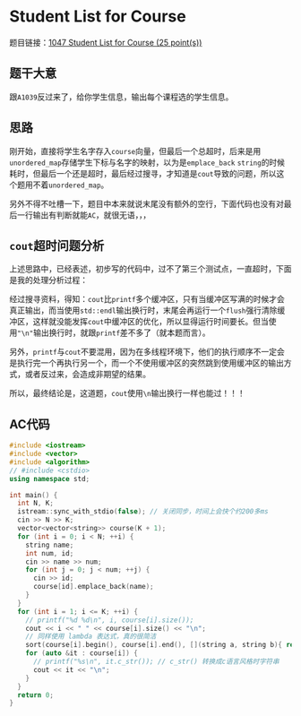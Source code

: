 # Student List for Course

题目链接：[1047 Student List for Course (25 point(s))](https://pintia.cn/problem-sets/994805342720868352/problems/994805433955368960)

## 题干大意

跟`A1039`反过来了，给你学生信息，输出每个课程选的学生信息。

## 思路

刚开始，直接将学生名字存入`course`向量，但最后一个总超时，后来是用`unordered_map`存储学生下标与名字的映射，以为是`emplace_back` `string`的时候耗时，但最后一个还是超时，最后经过搜寻，才知道是`cout`导致的问题，所以这个题用不着`unordered_map`。

另外不得不吐槽一下，题目中本来就说末尾没有额外的空行，下面代码也没有对最后一行输出有判断就能`AC`，就很无语，，，

## `cout`超时问题分析

上述思路中，已经表述，初步写的代码中，过不了第三个测试点，一直超时，下面是我的处理分析过程：

经过搜寻资料，得知：`cout`比`printf`多个缓冲区，只有当缓冲区写满的时候才会真正输出，而当使用`std::endl`输出换行时，末尾会再运行一个`flush`强行清除缓冲区，这样就没能发挥`cout`中缓冲区的优化，所以显得运行时间要长。但当使用`"\n"`输出换行时，就跟`printf`差不多了（就本题而言）。

另外，`printf`与`cout`不要混用，因为在多线程环境下，他们的执行顺序不一定会是执行完一个再执行另一个，而一个不使用缓冲区的突然跳到使用缓冲区的输出方式，或者反过来，会造成非期望的结果。

所以，最终结论是，这道题，`cout`使用`\n`输出换行一样也能过！！！

## AC代码
```cpp linenums="1"
#include <iostream>
#include <vector>
#include <algorithm>
// #include <cstdio>
using namespace std;

int main() {
  int N, K;
  istream::sync_with_stdio(false); // 关闭同步，时间上会快个约200多ms
  cin >> N >> K;
  vector<vector<string>> course(K + 1);
  for (int i = 0; i < N; ++i) {
    string name;
    int num, id;
    cin >> name >> num;
    for (int j = 0; j < num; ++j) {
      cin >> id;
      course[id].emplace_back(name);
    }
  }
  for (int i = 1; i <= K; ++i) {
    // printf("%d %d\n", i, course[i].size());
    cout << i << " " << course[i].size() << "\n";
    // 同样使用 lambda 表达式，真的很简洁
    sort(course[i].begin(), course[i].end(), [](string a, string b){ return a < b; }); 
    for (auto &it : course[i]) {
      // printf("%s\n", it.c_str()); // c_str() 转换成c语言风格时字符串
      cout << it << "\n";
    }
  }
  return 0;
}
```
